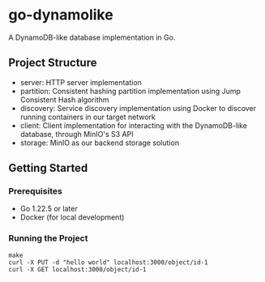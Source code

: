# go-dynamolike

A DynamoDB-like database implementation in Go.

## Project Structure

- server: HTTP server implementation 
- partition: Consistent hashing partition implementation using Jump Consistent Hash algorithm
- discovery: Service discovery implementation using Docker to discover running containers in our target network
- client: Client implementation for interacting with the DynamoDB-like database, through MinIO's S3 API
- storage: MinIO as our backend storage solution

## Getting Started

### Prerequisites

- Go 1.22.5 or later
- Docker (for local development)

### Running the Project

```
make
curl -X PUT -d "hello world" localhost:3000/object/id-1
curl -X GET localhost:3000/object/id-1
```
